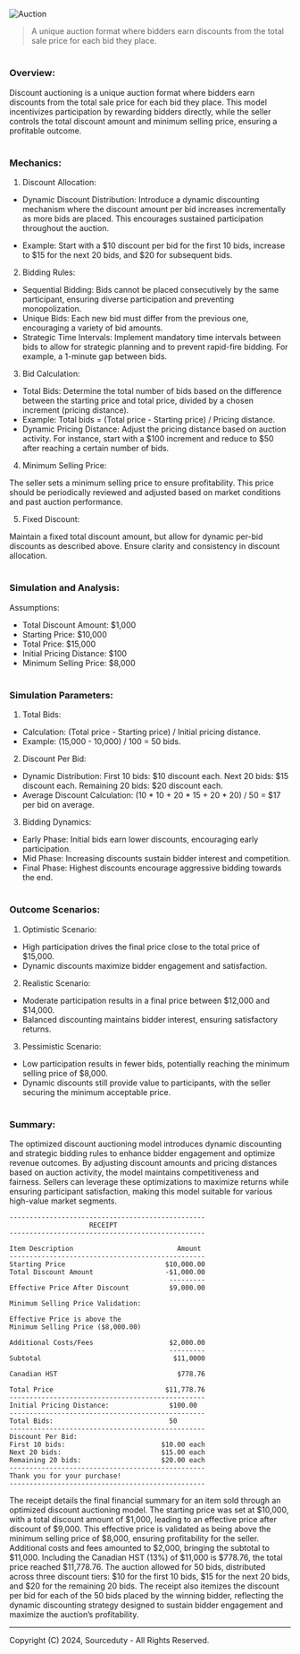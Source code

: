 ![Auction](https://github.com/sourceduty/Discount_Auctioning/assets/123030236/0b0a20cd-5c94-4c22-9b87-74c930e561ea)

> A unique auction format where bidders earn discounts from the total sale price for each bid they place.

#
### Overview:

Discount auctioning is a unique auction format where bidders earn discounts from the total sale price for each bid they place. This model incentivizes participation by rewarding bidders directly, while the seller controls the total discount amount and minimum selling price, ensuring a profitable outcome.

#
### Mechanics:

1. Discount Allocation:

- Dynamic Discount Distribution: Introduce a dynamic discounting mechanism where the discount amount per bid increases incrementally as more bids are placed. This encourages sustained participation throughout the auction.

- Example: Start with a $10 discount per bid for the first 10 bids, increase to $15 for the next 20 bids, and $20 for subsequent bids.

2. Bidding Rules:

- Sequential Bidding:
Bids cannot be placed consecutively by the same participant, ensuring diverse participation and preventing monopolization.
 - Unique Bids:
Each new bid must differ from the previous one, encouraging a variety of bid amounts.
 - Strategic Time Intervals:
Implement mandatory time intervals between bids to allow for strategic planning and to prevent rapid-fire bidding. For example, a 1-minute gap between bids.

3. Bid Calculation:

- Total Bids:
Determine the total number of bids based on the difference between the starting price and total price, divided by a chosen increment (pricing distance).
- Example: Total bids = (Total price - Starting price) / Pricing distance.
- Dynamic Pricing Distance:
Adjust the pricing distance based on auction activity. For instance, start with a $100 increment and reduce to $50 after reaching a certain number of bids.

4. Minimum Selling Price:

The seller sets a minimum selling price to ensure profitability. This price should be periodically reviewed and adjusted based on market conditions and past auction performance.

5. Fixed Discount:

Maintain a fixed total discount amount, but allow for dynamic per-bid discounts as described above. Ensure clarity and consistency in discount allocation.

#
### Simulation and Analysis:

Assumptions:

- Total Discount Amount: $1,000
- Starting Price: $10,000
- Total Price: $15,000
- Initial Pricing Distance: $100
- Minimum Selling Price: $8,000

#
### Simulation Parameters:

1. Total Bids:

- Calculation: (Total price - Starting price) / Initial pricing distance.
- Example: (15,000 - 10,000) / 100 = 50 bids.

2. Discount Per Bid:

- Dynamic Distribution:
First 10 bids: $10 discount each.
Next 20 bids: $15 discount each.
Remaining 20 bids: $20 discount each.
- Average Discount Calculation:
(10 * 10 + 20 * 15 + 20 * 20) / 50 = $17 per bid on average.

3. Bidding Dynamics:

- Early Phase: Initial bids earn lower discounts, encouraging early participation.
- Mid Phase: Increasing discounts sustain bidder interest and competition.
- Final Phase: Highest discounts encourage aggressive bidding towards the end.

#
### Outcome Scenarios:

1. Optimistic Scenario:

- High participation drives the final price close to the total price of $15,000.
- Dynamic discounts maximize bidder engagement and satisfaction.

2. Realistic Scenario:

- Moderate participation results in a final price between $12,000 and $14,000.
- Balanced discounting maintains bidder interest, ensuring satisfactory returns.

3. Pessimistic Scenario:

- Low participation results in fewer bids, potentially reaching the minimum selling price of $8,000.
- Dynamic discounts still provide value to participants, with the seller securing the minimum acceptable price.

#
### Summary:

The optimized discount auctioning model introduces dynamic discounting and strategic bidding rules to enhance bidder engagement and optimize revenue outcomes. By adjusting discount amounts and pricing distances based on auction activity, the model maintains competitiveness and fairness. Sellers can leverage these optimizations to maximize returns while ensuring participant satisfaction, making this model suitable for various high-value market segments.

```
-------------------------------------------------
                    RECEIPT
-------------------------------------------------

Item Description                          Amount
-------------------------------------------------
Starting Price                         $10,000.00
Total Discount Amount                  -$1,000.00
                                        ---------
Effective Price After Discount          $9,000.00

Minimum Selling Price Validation:

Effective Price is above the
Minimum Selling Price ($8,000.00)

Additional Costs/Fees                   $2,000.00
                                        ---------
Subtotal                                 $11,0000

Canadian HST                              $778.76

Total Price                            $11,778.76
-------------------------------------------------
Initial Pricing Distance:               $100.00
-------------------------------------------------
Total Bids:                             50
-------------------------------------------------
Discount Per Bid:
First 10 bids:                        $10.00 each
Next 20 bids:                         $15.00 each
Remaining 20 bids:                    $20.00 each
-------------------------------------------------
Thank you for your purchase!
-------------------------------------------------
```

The receipt details the final financial summary for an item sold through an optimized discount auctioning model. The starting price was set at $10,000, with a total discount amount of $1,000, leading to an effective price after discount of $9,000. This effective price is validated as being above the minimum selling price of $8,000, ensuring profitability for the seller. Additional costs and fees amounted to $2,000, bringing the subtotal to $11,000. Including the Canadian HST (13%) of $11,000 is $778.76, the total price reached $11,778.76. The auction allowed for 50 bids, distributed across three discount tiers: $10 for the first 10 bids, $15 for the next 20 bids, and $20 for the remaining 20 bids. The receipt also itemizes the discount per bid for each of the 50 bids placed by the winning bidder, reflecting the dynamic discounting strategy designed to sustain bidder engagement and maximize the auction’s profitability.

***
Copyright (C) 2024, Sourceduty - All Rights Reserved.
